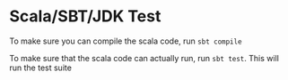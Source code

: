 # Scala/SBT/JDK Test

To make sure you can compile the scala code, run `sbt compile`

To make sure that the scala code can actually run, run `sbt test`. This will run the test suite
